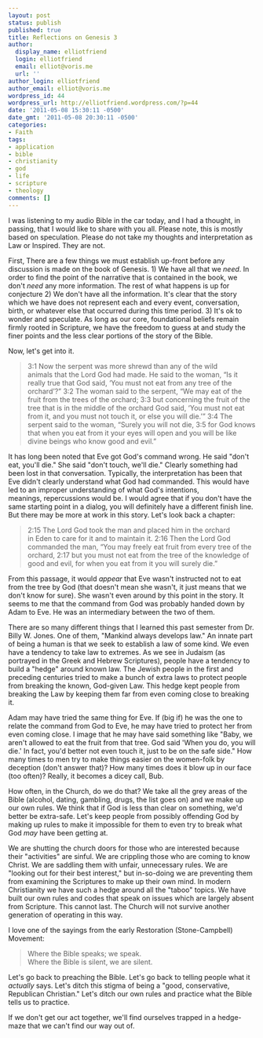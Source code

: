 ```yaml
---
layout: post
status: publish
published: true
title: Reflections on Genesis 3
author:
  display_name: elliotfriend
  login: elliotfriend
  email: elliot@voris.me
  url: ''
author_login: elliotfriend
author_email: elliot@voris.me
wordpress_id: 44
wordpress_url: http://elliotfriend.wordpress.com/?p=44
date: '2011-05-08 15:30:11 -0500'
date_gmt: '2011-05-08 20:30:11 -0500'
categories:
- Faith
tags:
- application
- bible
- christianity
- god
- life
- scripture
- theology
comments: []
---
```

I was listening to my audio Bible in the car today, and I had a thought, in passing,
that I would like to share with you all. Please note, this is mostly based on
speculation. Please do not take my thoughts and interpretation as Law or Inspired.
They are not.

First, There are a few things we must establish up-front before any discussion is
made on the book of Genesis. 1) We have all that we _need_. In order to find the
point of the narrative that is contained in the book, we don't _need_ any more
information. The rest of what happens is up for conjecture 2) We don't have all
the information. It's clear that the story which we have does not represent each
and every event, conversation, birth, or whatever else that occurred during this
time period. 3) It's ok to wonder and speculate. As long as our core, foundational
beliefs remain firmly rooted in Scripture, we have the freedom to guess at and
study the finer points and the less clear portions of the story of the Bible.

Now, let's get into it.

> 3:1 Now the serpent was more shrewd than any of the wild animals that the Lord
> God had made. He said to the woman, “Is it really true that God said, ‘You must
> not eat from any tree of the orchard’?” 3:2 The woman said to the serpent, “We
> may eat of the fruit from the trees of the orchard; 3:3 but concerning the fruit
> of the tree that is in the middle of the orchard God said, ‘You must not eat from
> it, and you must not touch it, or else you will die.’” 3:4 The serpent said to
> the woman, “Surely you will not die, 3:5 for God knows that when you eat from it
> your eyes will open and you will be like divine beings who know good and evil.”

It has long been noted that Eve got God's command wrong. He said "don't eat,
you'll die." She said "don't touch, we'll die." Clearly something had been lost
in that conversation. Typically, the interpretation has been that Eve didn't
clearly understand what God had commanded. This would have led to an improper
understanding of what God's intentions, meanings, repercussions would be. I would
agree that if you don't have the same starting point in a dialog, you will
definitely have a different finish line. But there may be more at work in this
story. Let's look back a chapter:

> 2:15 The Lord God took the man and placed him in the orchard in Eden to care for
> it and to maintain it. 2:16 Then the Lord God commanded the man, “You may freely
> eat fruit from every tree of the orchard, 2:17 but you must not eat from the tree
> of the knowledge of good and evil, for when you eat from it you will surely die.”

From this passage, it would _appear_ that Eve wasn't instructed not to eat from
the tree by God (that doesn't mean she wasn't, it just means that we don't know
for sure). She wasn't even around by this point in the story. It seems to me that
the command from God was probably handed down by Adam to Eve. He was an
intermediary between the two of them.

There are so many different things that I learned this past semester from Dr.
Billy W. Jones. One of them, "Mankind always develops law." An innate part of
being a human is that we seek to establish a law of some kind. We even have a
tendency to take law to extremes. As we see in Judaism (as portrayed in the Greek
and Hebrew Scriptures), people have a tendency to build a "hedge" around known
law. The Jewish people in the first and preceding centuries tried to make a
bunch of extra laws to protect people from breaking the known, God-given Law.
This hedge kept people from breaking the Law by keeping them far from even
coming close to breaking it.

Adam may have tried the same thing for Eve. If (big if) he was the one to relate
the command from God to Eve, he may have tried to protect her from even coming
close. I image that he may have said something like "Baby, we aren't allowed to
eat the fruit from that tree. God said 'When you do, you will die.' In fact, you'd
better not even touch it, just to be on the safe side." How many times to men try
to make things easier on the women-folk by deception (don't answer that)? How many
times does it blow up in our face (too often)? Really, it becomes a dicey call,
Bub.

How often, in the Church, do we do that? We take all the grey areas of the Bible
(alcohol, dating, gambling, drugs, the list goes on) and we make up our own rules.
We think that if God is less than clear on something, we'd better be extra-safe.
Let's keep people from possibly offending God by making up rules to make it
impossible for them to even try to break what God _may_ have been getting at.

We are shutting the church doors for those who are interested because their
"activities" are sinful. We are crippling those who are coming to know Christ.
We are saddling them with unfair, unnecessary rules. We are "looking out for their
best interest," but in-so-doing we are preventing them from examining the
Scriptures to make up their own mind. In modern Christianity we have such a hedge
around all the "taboo" topics. We have built our own rules and codes that speak
on issues which are largely absent from Scripture. This cannot last. The Church
will not survive another generation of operating in this way.

I love one of the sayings from the early Restoration (Stone-Campbell) Movement:

> Where the Bible speaks; we speak.  
> Where the Bible is silent, we are silent.

Let's go back to preaching the Bible. Let's go back to telling people what it
_actually_ says. Let's ditch this stigma of being a "good, conservative, Republican
Christian." Let's ditch our own rules and practice what the Bible tells us to
practice.

If we don't get our act together, we'll find ourselves trapped in a hedge-maze
that we can't find our way out of.
